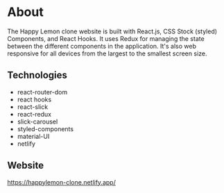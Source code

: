 # About
The Happy Lemon clone website is built with React.js, CSS Stock (styled) Components, and React Hooks. It uses Redux for managing the state between the different components in the application. It's also web responsive for all devices from the largest to the smallest screen size. 

## Technologies
- react-router-dom
- react hooks
- react-slick
- react-redux
- slick-carousel
- styled-components
- material-UI
- netlify

## Website
https://happylemon-clone.netlify.app/

